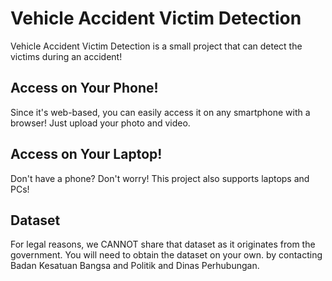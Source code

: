 # Vehicle Accident Victim Detection
Vehicle Accident Victim Detection is a small project that can detect the victims during an accident!

## Access on Your Phone!
Since it's web-based, you can easily access it on any smartphone with a browser! Just upload your photo and video.

## Access on Your Laptop!
Don't have a phone? Don't worry! This project also supports laptops and PCs!

## Dataset
For legal reasons, we CANNOT share that dataset as it originates from the government. You will need to obtain the dataset on your own. by contacting Badan Kesatuan Bangsa and Politik and Dinas Perhubungan.
